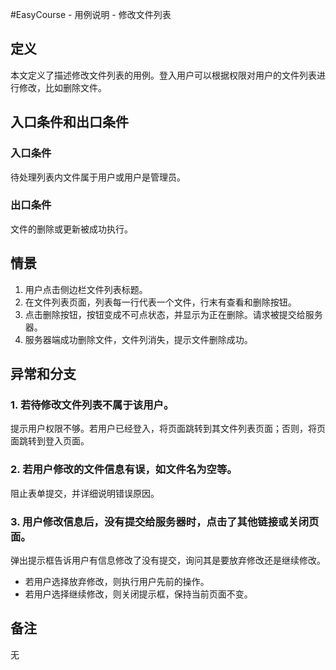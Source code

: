 #EasyCourse - 用例说明 - 修改文件列表

## 定义
本文定义了描述修改文件列表的用例。登入用户可以根据权限对用户的文件列表进行修改，比如删除文件。

## 入口条件和出口条件

### 入口条件
待处理列表内文件属于用户或用户是管理员。

### 出口条件
文件的删除或更新被成功执行。

## 情景
1. 用户点击侧边栏文件列表标题。
2. 在文件列表页面，列表每一行代表一个文件，行末有查看和删除按钮。
3. 点击删除按钮，按钮变成不可点状态，并显示为正在删除。请求被提交给服务器。
4. 服务器端成功删除文件，文件列消失，提示文件删除成功。  

## 异常和分支

### 1. 若待修改文件列表不属于该用户。
提示用户权限不够。若用户已经登入，将页面跳转到其文件列表页面；否则，将页面跳转到登入页面。

### 2. 若用户修改的文件信息有误，如文件名为空等。
阻止表单提交，并详细说明错误原因。

### 3. 用户修改信息后，没有提交给服务器时，点击了其他链接或关闭页面。
弹出提示框告诉用户有信息修改了没有提交，询问其是要放弃修改还是继续修改。

* 	若用户选择放弃修改，则执行用户先前的操作。 
* 	若用户选择继续修改，则关闭提示框，保持当前页面不变。

## 备注
无
